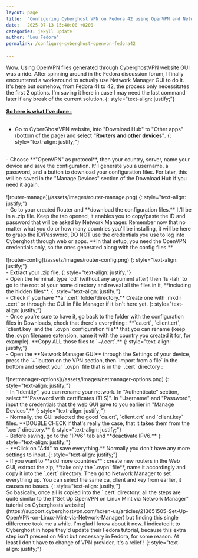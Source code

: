 ```yaml
---
layout: page
title:  "Configuring Cyberghost VPN on Fedora 42 using OpenVPN and Network Manager"
date:   2025-07-13 15:40:00 +0200
categories: jekyll update
author: "Lou Fedora"
permalink: /configure-cyberghost-openvpn-fedora42

---
```


Wow. Using OpenVPN files generated through CyberghostVPN website GUI was a ride. After spinning around in the Fedora discussion forum, I finally encountered a workaround to actually use Network Manager GUI to do it. It's [here](https://discussion.fedoraproject.org/t/openvpn-bug-f41/137248) but somehow, from Fedora 41 to 42, the process only necessitates the first 2 options. I'm saving it here in case I may need the last command later if any break of the current solution.
{: style="text-align: justify;"}
<br/>
<br/>
**<u>So here is what I've done : </u>**
<br/>
<br/>
- Go to CyberGhostVPN website, into "Download Hub" to "Other apps" (bottom of the page) and select **"Routers and other devices".**
{: style="text-align: justify;"}
<br/>
- Choose **"OpenVPN" as protocol**, then your country, server, name your device and save the configuration. It'll generate you a username, a password, and a button to download your configuration files. For later, this will be saved in the "Manage Devices" section of the Download Hub if you need it again.
<br/>
<br/>
![router-manage](/assets/images/router-manage.png)
{: style="text-align: justify;"}
<br/>
- Go to your created Router and **download the configuration files.** It'll be in a .zip file. Keep the tab opened, it enables you to copy/paste the ID and password that will be asked by Network Manager. Remember now that no matter what you do or how many countries you'll be installing, it will be here to grasp the ID/Password, DO NOT use the credentials you use to log into Cyberghost through web or apps. **In that setup, you need the OpenVPN credentials only, so the ones generated along with the config files.**
<br/>
<br/>
![router-config](/assets/images/router-config.png)
{: style="text-align: justify;"}
<br/>
- Extract your .zip file.
{: style="text-align: justify;"}
<br/>
- Open the terminal, type `cd` (without any argument after) then `ls -lah` to go to the root of your home directory and reveal all the files in it, **including the hidden files**.
{: style="text-align: justify;"}
<br/>
- Check if you have **a `.cert` folder/directory.** Create one with `mkdir .cert` or through the GUI in File Manager if it isn't here yet.
{: style="text-align: justify;"}
<br/>
- Once you're sure to have it, go back to the folder with the configuration files in Downloads, check that there's everything : **`ca.crt`, `client.crt`, `client.key` and the `.ovpn` configuration file** that you can rename (keep the .ovpn filename extension, name it with the country you created it for, for example). **Copy ALL those files to `~/.cert`.**
{: style="text-align: justify;"}
<br/>
- Open the **Network Manager GUI** through the Settings of your device, press the `+` button on the VPN section, then `Import from a file` in the bottom and select your `.ovpn` file that is in the `.cert` directory :
<br/>
<br/>
![netmanager-options](/assets/images/netmanager-options.png)
{: style="text-align: justify;"}
<br/>
- In "Identity", you can rename your network. In "Authenticate" section, select **"Password with certificates (TLS)". In "Username" and "Password", input the credentials that the web GUI gave to you earlier in "Manage Devices".**
{: style="text-align: justify;"}
<br/>
- Normally, the GUI selected the good `ca.crt`, `client.crt` and `client.key` files. **DOUBLE CHECK if that's really the case, that it takes them from the `.cert` directory.**
{: style="text-align: justify;"}
<br/>
- Before saving, go to the "IPV6" tab and **deactivate IPV6.**
{: style="text-align: justify;"}
<br/>
- **Click on "Add" to save everything.** Normally you don't have any more settings to input.
{: style="text-align: justify;"}
<br/>
- If you want to **add more countries** : create new routers in the Web GUI, extract the zip, **take only the `.ovpn` file**, name it accordingly and copy it into the `.cert` directory. Then go to Network Manager to set everything up. You can select the same ca, client and key from earlier, it causes no issues.
{: style="text-align: justify;"}
<br/>
So basically, once all is copied into the `.cert` directory, all the steps are quite similar to the ["Set Up OpenVPN on Linux Mint via Network Manager" tutorial on Cyberghosts'website](https://support.cyberghostvpn.com/hc/en-us/articles/213651505-Set-Up-OpenVPN-on-Linux-Mint-via-Network-Manager) but finding this single difference took me a while. I'm glad I know about it now. I indicated it to Cyberghost in hope they'd update their Fedora tutorial, because this extra step isn't present on Mint but necessary in Fedora, for some reason. At least I don't have to change of VPN provider, it's a relief !
{: style="text-align: justify;"}
